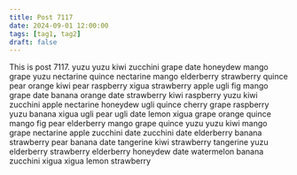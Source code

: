 ```yaml
---
title: Post 7117
date: 2024-09-01 12:00:00
tags: [tag1, tag2]
draft: false
---
```

This is post 7117.
yuzu
yuzu
kiwi
zucchini
grape
date
honeydew
mango
grape
yuzu
nectarine
quince
nectarine
mango
elderberry
strawberry
quince
pear
orange
kiwi
pear
raspberry
xigua
strawberry
apple
ugli
fig
mango
grape
date
banana
orange
date
strawberry
kiwi
raspberry
yuzu
kiwi
zucchini
apple
nectarine
honeydew
ugli
quince
cherry
grape
raspberry
yuzu
banana
xigua
ugli
pear
ugli
date
lemon
xigua
grape
orange
quince
mango
fig
pear
elderberry
mango
grape
quince
yuzu
yuzu
kiwi
mango
grape
nectarine
apple
zucchini
date
zucchini
date
elderberry
banana
strawberry
pear
banana
date
tangerine
kiwi
strawberry
tangerine
yuzu
elderberry
strawberry
elderberry
honeydew
date
watermelon
banana
zucchini
xigua
xigua
lemon
strawberry

